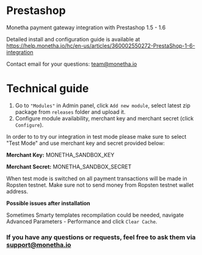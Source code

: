# Prestashop

Monetha payment gateway integration with Prestashop 1.5 - 1.6

Detailed install and configuration guide is available at https://help.monetha.io/hc/en-us/articles/360002550272-PrestaShop-1-6-integration

Contact email for your questions: team@monetha.io

# Technical guide
1. Go to `"Modules"` in Admin panel, click `Add new module`, select latest zip package from `releases` folder and upload it.
2. Configure module availability, merchant key and merchant secret (click `Configure`).

In order to to try our integration in test mode please make sure to select "Test Mode" and use merchant key and secret provided below:

**Merchant Key:** MONETHA_SANDBOX_KEY

**Merchant Secret:** MONETHA_SANDBOX_SECRET

When test mode is switched on all payment transactions will be made in Ropsten testnet. Make sure not to send money from Ropsten testnet wallet address.

**Possible issues after installation**

Sometimes Smarty templates recompilation could be needed, navigate Advanced Parameters - Performance and click `Clear Cache`.

### If you have any questions or requests, feel free to ask them via support@monetha.io